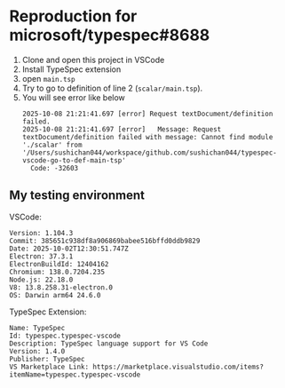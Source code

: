 # Reproduction for microsoft/typespec#8688

1. Clone and open this project in VSCode
2. Install TypeSpec extension
3. open `main.tsp`
4. Try to go to definition of line 2 (`scalar/main.tsp`).
5. You will see error like below
    ```plaintext
    2025-10-08 21:21:41.697 [error] Request textDocument/definition failed.
    2025-10-08 21:21:41.697 [error]   Message: Request textDocument/definition failed with message: Cannot find module './scalar' from '/Users/sushichan044/workspace/github.com/sushichan044/typespec-vscode-go-to-def-main-tsp'
      Code: -32603 
    ```


## My testing environment

VSCode:

```
Version: 1.104.3
Commit: 385651c938df8a906869babee516bffd0ddb9829
Date: 2025-10-02T12:30:51.747Z
Electron: 37.3.1
ElectronBuildId: 12404162
Chromium: 138.0.7204.235
Node.js: 22.18.0
V8: 13.8.258.31-electron.0
OS: Darwin arm64 24.6.0
```

TypeSpec Extension:

```
Name: TypeSpec
Id: typespec.typespec-vscode
Description: TypeSpec language support for VS Code
Version: 1.4.0
Publisher: TypeSpec
VS Marketplace Link: https://marketplace.visualstudio.com/items?itemName=typespec.typespec-vscode
```
